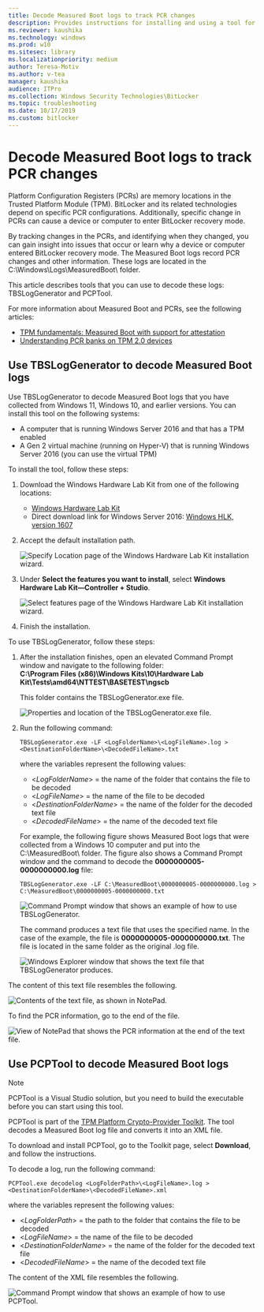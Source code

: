 ```yaml
---
title: Decode Measured Boot logs to track PCR changes
description: Provides instructions for installing and using a tool for analyzing log information to identify changes to PCRs
ms.reviewer: kaushika
ms.technology: windows
ms.prod: w10
ms.sitesec: library
ms.localizationpriority: medium
author: Teresa-Motiv
ms.author: v-tea
manager: kaushika
audience: ITPro
ms.collection: Windows Security Technologies\BitLocker
ms.topic: troubleshooting
ms.date: 10/17/2019
ms.custom: bitlocker
---
```


# Decode Measured Boot logs to track PCR changes

Platform Configuration Registers (PCRs) are memory locations in the Trusted Platform Module (TPM). BitLocker and its related technologies depend on specific PCR configurations. Additionally, specific change in PCRs can cause a device or computer to enter BitLocker recovery mode.  

By tracking changes in the PCRs, and identifying when they changed, you can gain insight into issues that occur or learn why a device or computer entered BitLocker recovery mode. The Measured Boot logs record PCR changes and other information. These logs are located in the C:\\Windows\\Logs\\MeasuredBoot\\ folder.

This article describes tools that you can use to decode these logs: TBSLogGenerator and PCPTool.

For more information about Measured Boot and PCRs, see the following articles:

- [TPM fundamentals: Measured Boot with support for attestation](../tpm/tpm-fundamentals.md#measured-boot-with-support-for-attestation)  
- [Understanding PCR banks on TPM 2.0 devices](../tpm/switch-pcr-banks-on-tpm-2-0-devices.md)

## Use TBSLogGenerator to decode Measured Boot logs

Use TBSLogGenerator to decode Measured Boot logs that you have collected from Windows 11, Windows 10, and earlier versions. You can install this tool on the following systems:

- A computer that is running Windows Server 2016 and that has a TPM enabled
- A Gen 2 virtual machine (running on Hyper-V) that is running Windows Server 2016 (you can use the virtual TPM)

To install the tool, follow these steps:

1. Download the Windows Hardware Lab Kit from one of the following locations:

   - [Windows Hardware Lab Kit](/windows-hardware/test/hlk/)
   - Direct download link for Windows Server 2016: [Windows HLK, version 1607](https://go.microsoft.com/fwlink/p/?LinkID=404112)

1. Accept the default installation path.

   ![Specify Location page of the Windows Hardware Lab Kit installation wizard.](./images/ts-tpm-1.png)

1. Under **Select the features you want to install**, select **Windows Hardware Lab Kit&mdash;Controller + Studio**.

   ![Select features page of the Windows Hardware Lab Kit installation wizard.](./images/ts-tpm-2.png)

1. Finish the installation.

To use TBSLogGenerator, follow these steps:

1. After the installation finishes, open an elevated Command Prompt window and navigate to the following folder:  
   **C:\\Program Files (x86)\\Windows Kits\\10\\Hardware Lab Kit\\Tests\\amd64\\NTTEST\\BASETEST\\ngscb**

   This folder contains the TBSLogGenerator.exe file.

   ![Properties and location of the TBSLogGenerator.exe file.](./images/ts-tpm-3.png)

1. Run the following command:

   ```console
   TBSLogGenerator.exe -LF <LogFolderName>\<LogFileName>.log > <DestinationFolderName>\<DecodedFileName>.txt
   ```

   where the variables represent the following values:
   - \<*LogFolderName*> = the name of the folder that contains the file to be decoded
   - \<*LogFileName*> = the name of the file to be decoded
   - \<*DestinationFolderName*> = the name of the folder for the decoded text file
   - \<*DecodedFileName*> = the name of the decoded text file

   For example, the following figure shows Measured Boot logs that were collected from a Windows 10 computer and put into the C:\\MeasuredBoot\\ folder. The figure also shows a Command Prompt window and the command to decode the **0000000005-0000000000.log** file:

    ```console
    TBSLogGenerator.exe -LF C:\MeasuredBoot\0000000005-0000000000.log > C:\MeasuredBoot\0000000005-0000000000.txt
    ```

   ![Command Prompt window that shows an example of how to use TBSLogGenerator.](./images/ts-tpm-4.png)

   The command produces a text file that uses the specified name. In the case of the example, the file is **0000000005-0000000000.txt**. The file is located in the same folder as the original .log file.

   ![Windows Explorer window that shows the text file that TBSLogGenerator produces.](./images/ts-tpm-5.png)

The content of this text file resembles the following.

![Contents of the text file, as shown in NotePad.](./images/ts-tpm-6.png)

To find the PCR information, go to the end of the file.

![View of NotePad that shows the PCR information at the end of the text file.](./images/ts-tpm-7.png)

## Use PCPTool to decode Measured Boot logs

> [!NOTE]
> PCPTool is a Visual Studio solution, but you need to build the executable before you can start using this tool.

PCPTool is part of the [TPM Platform Crypto-Provider Toolkit](https://www.microsoft.com/download/details.aspx?id=52487). The tool decodes a Measured Boot log file and converts it into an XML file.

To download and install PCPTool, go to the Toolkit page, select **Download**, and follow the instructions.

To decode a log, run the following command:

```console
PCPTool.exe decodelog <LogFolderPath>\<LogFileName>.log > <DestinationFolderName>\<DecodedFileName>.xml
```  

where the variables represent the following values:
- \<*LogFolderPath*> = the path to the folder that contains the file to be decoded
- \<*LogFileName*> = the name of the file to be decoded
- \<*DestinationFolderName*> = the name of the folder for the decoded text file
- \<*DecodedFileName*> = the name of the decoded text file

The content of the XML file resembles the following.

![Command Prompt window that shows an example of how to use PCPTool.](./images/pcptool-output.jpg)
